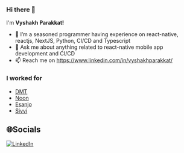 ### Hi there 👋


I'm **Vyshakh Parakkat!** 

- 🔭 I’m a seasoned programmer having experience on react-native, reactjs, NextJS, Python, CI/CD and Typescript
- 💬 Ask me about anything related to react-native mobile app development and CI/CD
- 📫 Reach me on https://www.linkedin.com/in/vyshakhparakkat/

### I worked for

- [DMT](https://www.dmt.gov.ae/en)
- [Noon](https://noon.com)
- [Esanjo](https://esanjo.com)
- [Sivvi](https://sivvi.com)

## 🌐Socials
[![LinkedIn](https://img.shields.io/badge/LinkedIn-%230077B5.svg?logo=linkedin&logoColor=white)](https://www.linkedin.com/in/vyshakhparakkat/) 

